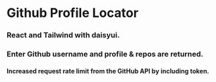 # Github Profile Locator

### React and Tailwind with daisyui.

### Enter Github username and profile & repos are returned.
#### Increased request rate limit from the GitHub API by including token.